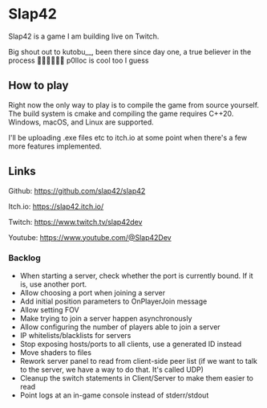# Slap42

Slap42 is a game I am building live on Twitch.

Big shout out to kutobu__, been there since day one, a true believer in the process 🥐🇫🇷🥖🙏💯
p0lloc is cool too I guess

## How to play

Right now the only way to play is to compile the game from source yourself.
The build system is cmake and compiling the game requires C++20.
Windows, macOS, and Linux are supported.

I'll be uploading .exe files etc to itch.io at some point when there's a few more features implemented.

## Links

Github: https://github.com/slap42/slap42

Itch.io: https://slap42.itch.io/

Twitch: https://www.twitch.tv/slap42dev

Youtube: https://www.youtube.com/@Slap42Dev

### Backlog

- When starting a server, check whether the port is currently bound. If it is, use another port.
- Allow choosing a port when joining a server
- Add initial position parameters to OnPlayerJoin message
- Allow setting FOV
- Make trying to join a server happen asynchronously
- Allow configuring the number of players able to join a server
- IP whitelists/blacklists for servers
- Stop exposing hosts/ports to all clients, use a generated ID instead
- Move shaders to files
- Rework server panel to read from client-side peer list (if we want to talk to the server, we have a way to do that. It's called UDP)
- Cleanup the switch statements in Client/Server to make them easier to read
- Point logs at an in-game console instead of stderr/stdout
